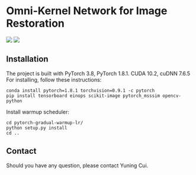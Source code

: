 # Omni-Kernel Network for Image Restoration


[![](https://img.shields.io/badge/OKNet-paper-blue.svg)](https://drive.google.com/file/d/1drcLKWduz2DQOqofL3dpsmBJY7pYSEfo/view?usp=sharing)     [![](https://img.shields.io/badge/OKNet-Appendix-blue.svg)](https://drive.google.com/file/d/1IVXjApjDWJiLc434d70cOhBpNk9UsyFp/view?usp=sharing)





## Installation
The project is built with PyTorch 3.8, PyTorch 1.8.1. CUDA 10.2, cuDNN 7.6.5
For installing, follow these instructions:
~~~
conda install pytorch=1.8.1 torchvision=0.9.1 -c pytorch
pip install tensorboard einops scikit-image pytorch_msssim opencv-python
~~~
Install warmup scheduler:
~~~
cd pytorch-gradual-warmup-lr/
python setup.py install
cd ..
~~~




## Contact
Should you have any question, please contact Yuning Cui.
